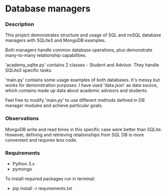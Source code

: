 # Database managers

### Description
This project demonstrates structure and usage of SQL and noSQL database managers with SQLite3 and MongoDB examples.

Both managers handle common database operations, plus demonstrate many-to-many relationship capabilities.

'academy_sqlite.py' contains 2 classes - Student and Advisor. They handle SQLite3 specific tasks.

'main.py' contains some usage examples of both databases. It's messy but works for demonstration purposes.
I have used 'data.json' as data source, which contains made up data about academic advisors and students.

Feel free to modify 'main.py' to use different methods defined in DB manager modules and achieve particular goals.

### Observations
MongoDB write and read times in this specific case were better than SQLite. However, defining and retrieving relationships
from SQL DB is more convenient and requires less code.

### Requirements
 - Python 3.x
 - pymongo

To install required packages run in terminal:
- pip install -r requirements.txt


